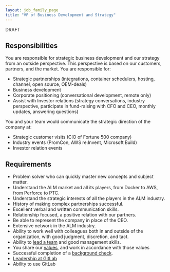 ```yaml
---
layout: job_family_page
title: "VP of Business Development and Strategy"
---
```


DRAFT

## Responsibilities

You are responsible for strategic business development and our strategy from an outside perspective. This perspective is based on our customers, partners, and the market. You are responsible for:

- Strategic partnerships (integrations, container schedulers, hosting, channel, open source, OEM-deals)
- Business development
- Corporate positioning (conversational development, remote only)
- Assist with Investor relations (strategy conversations, industry perspective, participate in fund-raising with CFO and CEO, monthly updates, answering questions)

You and your team would communicate the strategic direction of the company at:

- Strategic customer visits (CIO of Fortune 500 company)
- Industry events (PromCon, AWS re:Invent, Microsoft Build)
- Investor relation events

## Requirements

- Problem solver who can quickly master new concepts and subject matter.
- Understand the ALM market and all its players, from Docker to AWS, from Perforce to PTC.
- Understand the strategic interests of all the players in the ALM industry.
- History of making complex partnerships successful.
- Excellent verbal and written communication skills.
- Relationship focused, a positive relation with our partners.
- Be able to represent the company in place of the CEO.
- Extensive network in the ALM industry.
- Ability to work well with colleagues both in and outside of the organization, with good judgment, discretion, and tact.
- Ability to [lead a team](/handbook/leadership/) and good management skills.
- You share our [values](/handbook/values/), and work in accordance with those values
- Successful completion of a [background check](/handbook/legal/gitlab-code-of-business-conduct-and-ethics/#background-checks).
- [Leadership at GitLab](https://about.gitlab.com/company/team/structure/#s-group)
- Ability to use GitLab
